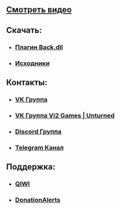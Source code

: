 ## [Смотреть видео](https://youtu.be/MsPeOx0syAM)

## Скачать:
* ### [Плагин Back.dll](https://github.com/AuD1tek/Back/releases/download/1.0/Back.dll)
* ### [Исходники](https://github.com/AuD1tek/Back/archive/master.zip)

## Контакты:
* ### [VK Группа](https://vk.com/aud1t3k_community)
* ### [VK Группа Vi2 Games | Unturned](https://vk.com/vi2games_unt)
* ### [Discord Группа](https://discord.com/invite/E7k8Q7A)
* ### [Telegram Канал](https://t.me/aud1t3k_community)

## Поддержка:
* ### [QIWI](https://qiwi.me/aud1t3k)
* ### [DonationAlerts](https://www.donationalerts.com/r/aud1t3k)
